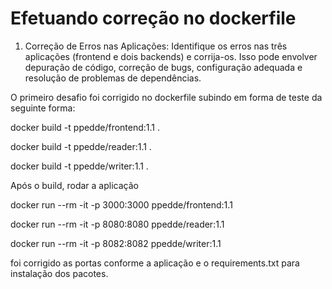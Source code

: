 # Efetuando correção no dockerfile 

1. Correção de Erros nas Aplicações:
Identifique os erros nas três aplicações (frontend e dois backends) e corrija-os. Isso pode envolver depuração de código, correção de bugs, configuração adequada e resolução de problemas de dependências.

O primeiro desafio foi corrigido no dockerfile subindo em forma de teste da seguinte forma:

docker build -t ppedde/frontend:1.1 .

docker build -t ppedde/reader:1.1 .

docker build -t ppedde/writer:1.1 .

Após o build, rodar a aplicação

docker run --rm -it -p 3000:3000 ppedde/frontend:1.1 

docker run --rm -it -p 8080:8080 ppedde/reader:1.1

docker run --rm -it -p 8082:8082 ppedde/writer:1.1 

foi corrigido as portas conforme a aplicação e o requirements.txt para instalação dos pacotes.
